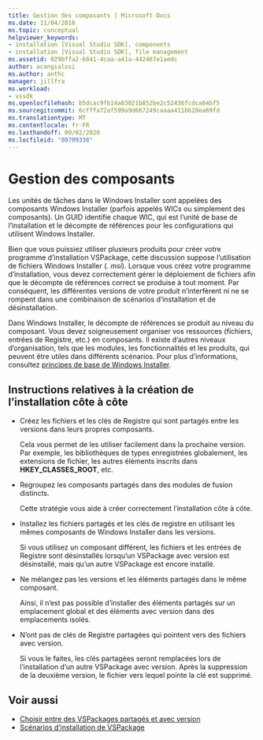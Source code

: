 ```yaml
---
title: Gestion des composants | Microsoft Docs
ms.date: 11/04/2016
ms.topic: conceptual
helpviewer_keywords:
- installation [Visual Studio SDK], components
- installation [Visual Studio SDK], file management
ms.assetid: 029bffa2-6841-4caa-a41a-442467e1aedc
author: acangialosi
ms.author: anthc
manager: jillfra
ms.workload:
- vssdk
ms.openlocfilehash: b5dcac9fb14a83021b852be2c52436fcdca84bf5
ms.sourcegitcommit: 6cfffa72af599a9d667249caaaa411bb28ea69fd
ms.translationtype: MT
ms.contentlocale: fr-FR
ms.lasthandoff: 09/02/2020
ms.locfileid: "80709338"
---
```

# <a name="component-management"></a>Gestion des composants
Les unités de tâches dans le Windows Installer sont appelées des composants Windows Installer (parfois appelés WICs ou simplement des composants). Un GUID identifie chaque WIC, qui est l’unité de base de l’installation et le décompte de références pour les configurations qui utilisent Windows Installer.

 Bien que vous puissiez utiliser plusieurs produits pour créer votre programme d’installation VSPackage, cette discussion suppose l’utilisation de fichiers Windows Installer (*. msi*). Lorsque vous créez votre programme d’installation, vous devez correctement gérer le déploiement de fichiers afin que le décompte de références correct se produise à tout moment. Par conséquent, les différentes versions de votre produit n’interfèrent ni ne se rompent dans une combinaison de scénarios d’installation et de désinstallation.

 Dans Windows Installer, le décompte de références se produit au niveau du composant. Vous devez soigneusement organiser vos ressources (fichiers, entrées de Registre, etc.) en composants. Il existe d’autres niveaux d’organisation, tels que les modules, les fonctionnalités et les produits, qui peuvent être utiles dans différents scénarios. Pour plus d’informations, consultez [principes de base de Windows Installer](../../extensibility/internals/windows-installer-basics.md).

## <a name="guidelines-of-authoring-setup-for-side-by-side-installation"></a>Instructions relatives à la création de l’installation côte à côte

- Créez les fichiers et les clés de Registre qui sont partagés entre les versions dans leurs propres composants.

     Cela vous permet de les utiliser facilement dans la prochaine version. Par exemple, les bibliothèques de types enregistrées globalement, les extensions de fichier, les autres éléments inscrits dans **HKEY_CLASSES_ROOT**, etc.

- Regroupez les composants partagés dans des modules de fusion distincts.

     Cette stratégie vous aide à créer correctement l’installation côte à côte.

- Installez les fichiers partagés et les clés de registre en utilisant les mêmes composants de Windows Installer dans les versions.

     Si vous utilisez un composant différent, les fichiers et les entrées de Registre sont désinstallés lorsqu’un VSPackage avec version est désinstallé, mais qu’un autre VSPackage est encore installé.

- Ne mélangez pas les versions et les éléments partagés dans le même composant.

     Ainsi, il n’est pas possible d’installer des éléments partagés sur un emplacement global et des éléments avec version dans des emplacements isolés.

- N’ont pas de clés de Registre partagées qui pointent vers des fichiers avec version.

     Si vous le faites, les clés partagées seront remplacées lors de l’installation d’un autre VSPackage avec version. Après la suppression de la deuxième version, le fichier vers lequel pointe la clé est supprimé.

## <a name="see-also"></a>Voir aussi
- [Choisir entre des VSPackages partagés et avec version](../../extensibility/choosing-between-shared-and-versioned-vspackages.md)
- [Scénarios d’installation de VSPackage](../../extensibility/internals/vspackage-setup-scenarios.md)
